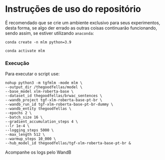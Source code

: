 # Instruções de uso do repositório

É recomendado que se crie um ambiente exclusivo para seus experimentos, desta forma, se algo der errado as outras 
coisas continuarão funcionando, sendo assim, se estiver utilizando `anaconda`:

`conda create -n mlm python=3.9`

`conda activate mlm`

### Execução

Para executar o script use:

```shell
nohup python3 -m tgfmlm -mode mlm \
--output_dir /thegoodfellas/model \
--base_model xlm-roberta-base \
--dataset_id thegoodfellas/brwac_sentences \
--wandb_project tgf-xlm-roberta-base-pt-br \
--wandb_run_id tgf-xlm-roberta-base-pt-br-dummy \
--wandb_entity thegoodfellas \
--epochs 2 \
--batch_size 16 \
--gradient_accumulation_steps 4 \
--lr 1e-4 \
--logging_steps 5000 \
--max_length 512 \
--warmup_steps 10_000 \
--hub_model_id thegoodfellas/tgf-xlm-roberta-base-pt-br &
```

Acompanhe os logs pelo WandB